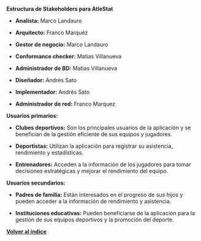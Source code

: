 **Estructura de Stakeholders para AtleStat**

-   **Analista:** Marco Landauro

-   **Arquitecto:** Franco Marquéz

-   **Gestor de negocio:** Marco Landauro

-   **Conformance checker:** Matias Villanueva

- **Administrador de BD:** Matias Villanueva

- **Diseñador:** Andrés Sato

- **Implementador:** Andrés Sato

- **Administrador de red:** Franco Marquez

**Usuarios primarios:**

-   **Clubes deportivos:** Son los principales usuarios de la aplicación
    y se benefician de la gestión eficiente de sus equipos y jugadores.

-   **Deportistas:** Utilizan la aplicación para registrar su
    asistencia, rendimiento y estadísticas.

-   **Entrenadores:** Acceden a la información de los jugadores para
    tomar decisiones estratégicas y mejorar el rendimiento del equipo.


**Usuarios secundarios:**

-   **Padres de familia:** Están interesados en el progreso de sus hijos
    y pueden acceder a la información de rendimiento y asistencia.

-   **Instituciones educativas:** Pueden beneficiarse de la aplicación
    para la gestión de sus equipos deportivos y la promoción del
    deporte.

[**Volver al índice**](../README.md)